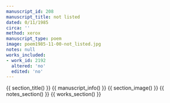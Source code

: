 ```yaml
---
manuscript_id: 208
manuscript_title: not listed
dated: 0/11/1985
circa: ''
method: xerox
manuscript_type: poem
image: poem1985-11-00-not_listed.jpg
notes: null
works_included:
- work_id: 2192
  altered: 'no'
  edited: 'no'
---
```


{{ section_title() }}
{{ manuscript_info() }}
{{ section_image() }}
{{ notes_section() }}
{{ works_section() }}
